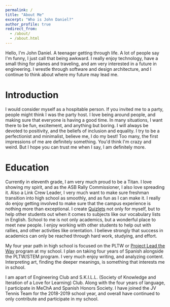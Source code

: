 ```yaml
---
permalink: /
title: "About Me"
excerpt: "Who is John Daniel?"
author_profile: true
redirect_from:
  - /about/
  - /about.html
---
```

Hello, I'm John Daniel. A teenager getting through life. A lot of people say I'm funny, I just call that being awkward. I really enjoy technology, have a small thing for planes and traveling, and am very interested in a future in engineering. I wrestle through software and design architecture, and I continue to think about where my future may lead me.

Introduction
======
I would consider myself as a hospitable person. If you invited me to a party, people might think I was the party host. I love being around people, and making sure that everyone is having a good time. In many situations, I want there to be fun, excitement, and anything but boring. I will always be devoted to positivity, and the beliefs of inclusion and equality. I try to be a perfectionist and minimalist, believe me, I do my best! Too many, the first impressions of me are definitely something. You'd think I'm crazy and weird. But I hope you can trust me when I say, I am definitely more.

Education
======
Currently in eleventh grade, I am very much proud to be a Titan. I love showing my spirit, and as the ASB Rally Commissioner, I also love spreading it. Also a Link Crew Leader, I very much want to make sure freshman transition into high school as smoothly, and as fun as I can make it. I really do enjoy getting involved to make sure that the campus experience is nothing more than exceptional. I create [Quizlets](https://quizlet.com/johndaniel_) not only for myself, but to help other students out when it comes to subjects like our vocabulary lists in English. School to me is not only academics, but a wonderful place to meet new people. I enjoy working with other students to help out with rallies, and other activities like orientation. I believe strongly that success in academics can only be reached through hard work, studying, and effort.

My four year path in high school is focused on the PLTW or [Project Lead the Way](https://www.pltw.org/about-us) program at my school. I plan on taking four years of Spanish alongside the PLTW/STEM program. I very much enjoy writing, and analyzing content. Interpreting art, finding the deeper meanings, is something that interests me in school.

I am apart of Engineering Club and S.K.I.L.L. (Society of Knowledge and Iteration of a Love for Learning) Club. Along with the four years of language, I participate in MeChA and Spanish Honors Society. I have joined the JV Tennis Team for the 2018-2019 school year, and overall have continued to only contribute and participate in my school.
